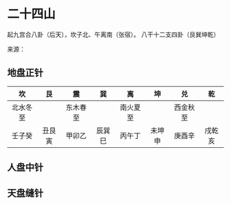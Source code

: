 

# 二十四山
起九宫合八卦（后天），坎子北、午离南（张宿）。
八干十二支四卦（艮巽坤乾）

来源：

## 地盘正针

|坎|艮|震|巽|离|坤|兑|乾|
|:-:|:-:|:-:|:-:|:-:|:-:|:-:|:-:|
|北水冬至||东木春至||南火夏至||西金秋至||
|壬子癸|丑艮寅|甲卯乙|辰巽巳|丙午丁|未坤申|庚酉辛|戌乾亥|

## 人盘中针

## 天盘缝针